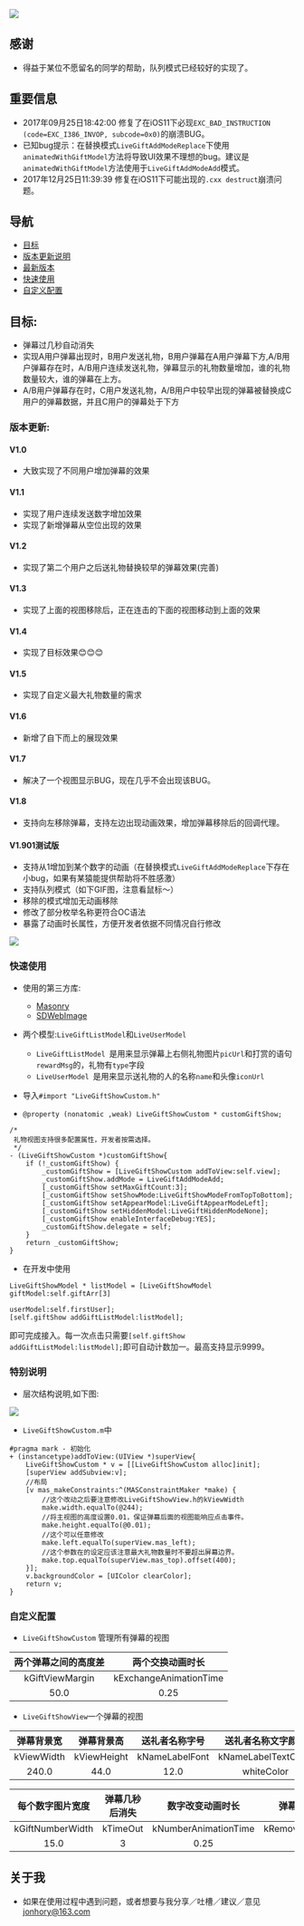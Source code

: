 ![](http://ww1.sinaimg.cn/large/c6a1cfeagy1ffbh46t93nj20ky0dsq3x.jpg)

## 感谢
* 得益于某位不愿留名的同学的帮助，队列模式已经较好的实现了。

## 重要信息
* 2017年09月25日18:42:00 修复了在iOS11下必现`EXC_BAD_INSTRUCTION (code=EXC_I386_INVOP, subcode=0x0)`的崩溃BUG。
* 已知bug提示：在替换模式`LiveGiftAddModeReplace`下使用`animatedWithGiftModel`方法将导致UI效果不理想的bug。建议是`animatedWithGiftModel`方法使用于`LiveGiftAddModeAdd`模式。
* 2017年12月25日11:39:39 修复在iOS11下可能出现的`.cxx destruct`崩溃问题。

## 导航
* [目标](#目标)
* [版本更新说明](#版本更新说明)
* [最新版本](#最新版本)
* [快速使用](#快速使用)
* [自定义配置](#自定义配置)

## <a id="目标"></a>目标:

* 弹幕过几秒自动消失
* 实现A用户弹幕出现时，B用户发送礼物，B用户弹幕在A用户弹幕下方,A/B用户弹幕存在时，A/B用户连续发送礼物，弹幕显示的礼物数量增加，谁的礼物数量较大，谁的弹幕在上方。
* A/B用户弹幕存在时，C用户发送礼物，A/B用户中较早出现的弹幕被替换成C用户的弹幕数据，并且C用户的弹幕处于下方

### <a id="版本更新说明"></a>版本更新:

#### V1.0
* 大致实现了不同用户增加弹幕的效果

#### V1.1
* 实现了用户连续发送数字增加效果
* 实现了新增弹幕从空位出现的效果

#### V1.2
* 实现了第二个用户之后送礼物替换较早的弹幕效果(完善)

#### V1.3
* 实现了上面的视图移除后，正在连击的下面的视图移动到上面的效果

#### V1.4
* 实现了目标效果😊😊😊

#### V1.5
* 实现了自定义最大礼物数量的需求

#### V1.6
* 新增了自下而上的展现效果

#### V1.7
* 解决了一个视图显示BUG，现在几乎不会出现该BUG。

#### V1.8
* 支持向左移除弹幕，支持左边出现动画效果，增加弹幕移除后的回调代理。

#### <a id="最新版本"></a> V1.901测试版
* 支持从1增加到某个数字的动画（在替换模式`LiveGiftAddModeReplace`下存在小bug，如果有某猿能提供帮助将不胜感激）
* 支持队列模式（如下GIF图，注意看鼠标～）
* 移除的模式增加无动画移除
* 修改了部分枚举名称更符合OC语法
* 暴露了动画时长属性，方便开发者依据不同情况自行修改

![](https://ws1.sinaimg.cn/large/c6a1cfeagy1fjq279e03tg20a30iek2l.gif)

### <a id="快速使用"></a>快速使用
* 使用的第三方库:
  * [Masonry](https://github.com/SnapKit/Masonry)
  * [SDWebImage](https://github.com/rs/SDWebImage)

* 两个模型:`LiveGiftListModel`和`LiveUserModel`
  * `LiveGiftListModel `是用来显示弹幕上右侧礼物图片`picUrl`和打赏的语句`rewardMsg`的，礼物有`type`字段
  * `LiveUserModel `是用来显示送礼物的人的名称`name`和头像`iconUrl`
  
* 导入`#import "LiveGiftShowCustom.h"`

* `@property (nonatomic ,weak) LiveGiftShowCustom * customGiftShow;
`

```
/*
 礼物视图支持很多配置属性，开发者按需选择。
 */
- (LiveGiftShowCustom *)customGiftShow{
    if (!_customGiftShow) {
        _customGiftShow = [LiveGiftShowCustom addToView:self.view];
        _customGiftShow.addMode = LiveGiftAddModeAdd;
        [_customGiftShow setMaxGiftCount:3];
        [_customGiftShow setShowMode:LiveGiftShowModeFromTopToBottom];
        [_customGiftShow setAppearModel:LiveGiftAppearModeLeft];
        [_customGiftShow setHiddenModel:LiveGiftHiddenModeNone];
        [_customGiftShow enableInterfaceDebug:YES];
        _customGiftShow.delegate = self;
    }
    return _customGiftShow;
}
```  

* 在开发中使用

```
LiveGiftShowModel * listModel = [LiveGiftShowModel giftModel:self.giftArr[3] 
                                                   userModel:self.firstUser];
[self.giftShow addGiftListModel:listModel];
```
即可完成接入。每一次点击只需要`[self.giftShow addGiftListModel:listModel];`即可自动计数加一。最高支持显示9999。

### 特别说明

* 层次结构说明,如下图:

![](https://ws1.sinaimg.cn/large/c6a1cfeagy1ft3d4bi9cwj20zd0alwi2.jpg)

* `LiveGiftShowCustom.m`中

```
#pragma mark - 初始化
+ (instancetype)addToView:(UIView *)superView{
    LiveGiftShowCustom * v = [[LiveGiftShowCustom alloc]init];
    [superView addSubview:v];
    //布局
    [v mas_makeConstraints:^(MASConstraintMaker *make) {
        //这个改动之后要注意修改LiveGiftShowView.h的kViewWidth
        make.width.equalTo(@244);
        //将主视图的高度设置0.01，保证弹幕后面的视图能响应点击事件。
        make.height.equalTo(@0.01);
        //这个可以任意修改
        make.left.equalTo(superView.mas_left);
        //这个参数在的设定应该注意最大礼物数量时不要超出屏幕边界。
        make.top.equalTo(superView.mas_top).offset(400);
    }];
    v.backgroundColor = [UIColor clearColor];
    return v;
}
```

### <a id="自定义配置"></a>自定义配置
* `LiveGiftShowCustom` 管理所有弹幕的视图

|两个弹幕之间的高度差|两个交换动画时长|
|:----------------:|:------------:|
|kGiftViewMargin  |kExchangeAnimationTime|
|50.0               |0.25         |

* `LiveGiftShowView`一个弹幕的视图

|弹幕背景宽|弹幕背景高|送礼者名称字号|送礼者名称文字颜色|礼物寄语字号|礼物寄语文字颜色|
|:------:|:------:|:------:|:------:|:------:|:------:|
|kViewWidth|kViewHeight|kNameLabelFont|kNameLabelTextColor|kGiftLabelFont|kGiftLabelTextColor|
|240.0|44.0|12.0|whiteColor|10.0|orangeColor|

|每个数字图片宽度|弹幕几秒后消失|数字改变动画时长|弹幕消失动画时长|
|:------:|:------:|:------:|:------:|
|kGiftNumberWidth|kTimeOut|kNumberAnimationTime|kRemoveAnimationTime|
|15.0|3|0.25|0.5|

## <a id="关于我"></a>关于我
 * 如果在使用过程中遇到问题，或者想要与我分享／吐槽／建议／意见<jonhory@163.com>

